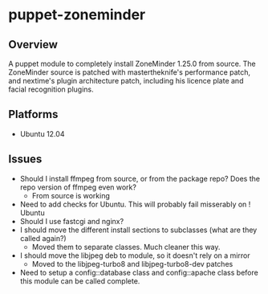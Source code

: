 puppet-zoneminder
=================

## Overview

A puppet module to completely install ZoneMinder 1.25.0 from source.
The ZoneMinder source is patched with mastertheknife's performance patch, and nextime's plugin architecture patch, including his licence plate and facial recognition plugins.


## Platforms
 * Ubuntu 12.04

## Issues
 * Should I install ffmpeg from source, or from the package repo?  Does the repo version of ffmpeg even work?
     * From source is working
 * Need to add checks for Ubuntu.  This will probably fail misserably on ! Ubuntu
 * Should I use fastcgi and nginx?
 * I should move the different install sections to subclasses (what are they called again?)
     * Moved them to separate classes.  Much cleaner this way.
 * I should move the libjpeg deb to module, so it doesn't rely on a mirror
     * Moved to the libjpeg-turbo8 and libjpeg-turbo8-dev patches
 * Need to setup a config::database class and config::apache class before this module can be called complete.
